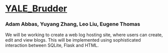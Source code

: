# [YALE_Brudder](https://www.youtube.com/watch?v=WRtpPGxljK4)
### Adam Abbas, Yuyang Zhang, Leo Liu, Eugene Thomas ###
We will be working to create a web log hosting site, where users can create, edit and view blogs. This will be implemented using sophisticated interaction between SQLite, Flask and HTML.
